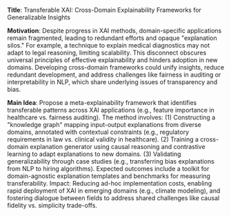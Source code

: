 **Title**: Transferable XAI: Cross-Domain Explainability Frameworks for Generalizable Insights  

**Motivation**: Despite progress in XAI methods, domain-specific applications remain fragmented, leading to redundant efforts and opaque "explanation silos." For example, a technique to explain medical diagnostics may not adapt to legal reasoning, limiting scalability. This disconnect obscures universal principles of effective explainability and hinders adoption in new domains. Developing cross-domain frameworks could unify insights, reduce redundant development, and address challenges like fairness in auditing or interpretability in NLP, which share underlying issues of transparency and bias.  

**Main Idea**: Propose a meta-explainability framework that identifies transferable patterns across XAI applications (e.g., feature importance in healthcare vs. fairness auditing). The method involves: (1) Constructing a "knowledge graph" mapping input-output explanations from diverse domains, annotated with contextual constraints (e.g., regulatory requirements in law vs. clinical validity in healthcare). (2) Training a cross-domain explanation generator using causal reasoning and contrastive learning to adapt explanations to new domains. (3) Validating generalizability through case studies (e.g., transferring bias explanations from NLP to hiring algorithms). Expected outcomes include a toolkit for domain-agnostic explanation templates and benchmarks for measuring transferability. Impact: Reducing ad-hoc implementation costs, enabling rapid deployment of XAI in emerging domains (e.g., climate modeling), and fostering dialogue between fields to address shared challenges like causal fidelity vs. simplicity trade-offs.